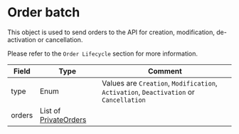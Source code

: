 ﻿# Order batch

This object is used to send orders to the API for creation, modification, de-activation or cancellation.

Please refer to the `Order Lifecycle` section for more information.

| Field | Type | Comment |
| --- | --- | --- |
| type | Enum | Values are `Creation`, `Modification`, `Activation`, `Deactivation` or `Cancellation` |
| orders | List of [PrivateOrders](privateorder.md) | |
